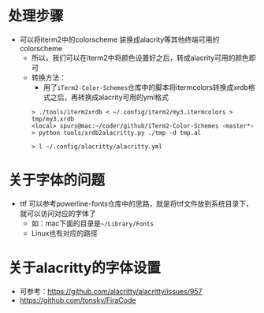 

# 处理步骤

- 可以将iterm2中的colorscheme 装换成alacrity等其他终端可用的colorscheme
    - 所以，我们可以在iterm2中将颜色设置好之后，转成alacrity可用的颜色即可
    - 转换方法：
        - 用了`iTerm2-Color-Schemes`仓库中的脚本将itermcolors转换成xrdb格式之后，再转换成alacrity可用的yml格式
        ```
        > ./tools/iterm2xrdb < ~/.config/iterm2/my3.itermcolors > tmp/my3.xrdb
        <local> spurs@mac:~/coder/github/iTerm2-Color-Schemes ‹master*›
        > python tools/xrdb2alacritty.py ./tmp -d tmp.al

        > l ~/.config/alacritty/alacritty.yml
        ```

# 关于字体的问题

- ttf 可以参考powerline-fonts仓库中的思路，就是将ttf文件放到系统目录下，就可以访问对应的字体了
    - 如：mac下面的目录是`~/Library/Fonts`
    - Linux也有对应的路径

# 关于alacritty的字体设置

- 可参考：https://github.com/alacritty/alacritty/issues/957
- https://github.com/tonsky/FiraCode
